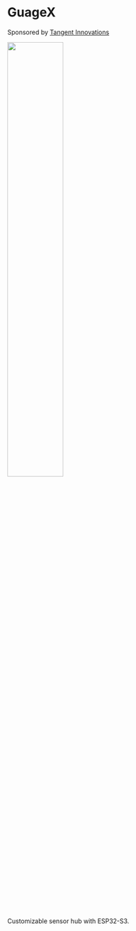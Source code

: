 # GuageX


Sponsored by [Tangent Innovations](https://www.tangent-innovations.com/)

<img src="https://github.com/dumtux/gaugex/blob/master/doc/image/preview-3d.png?raw=true" style="width: 50%;">

Customizable sensor hub with ESP32-S3.
